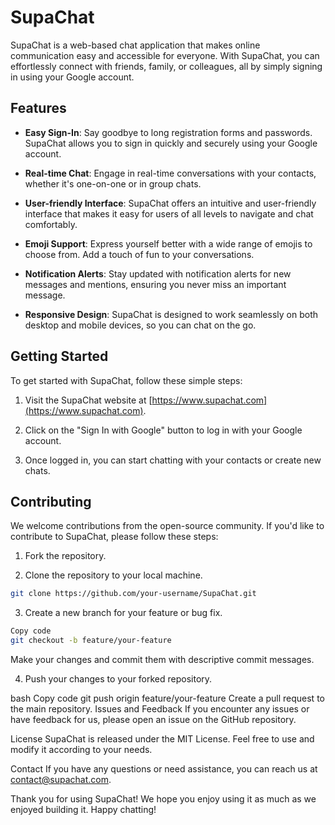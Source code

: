 # SupaChat

SupaChat is a web-based chat application that makes online communication easy and accessible for everyone. With SupaChat, you can effortlessly connect with friends, family, or colleagues, all by simply signing in using your Google account.

## Features

- **Easy Sign-In**: Say goodbye to long registration forms and passwords. SupaChat allows you to sign in quickly and securely using your Google account.

- **Real-time Chat**: Engage in real-time conversations with your contacts, whether it's one-on-one or in group chats.

- **User-friendly Interface**: SupaChat offers an intuitive and user-friendly interface that makes it easy for users of all levels to navigate and chat comfortably.

- **Emoji Support**: Express yourself better with a wide range of emojis to choose from. Add a touch of fun to your conversations.

- **Notification Alerts**: Stay updated with notification alerts for new messages and mentions, ensuring you never miss an important message.

- **Responsive Design**: SupaChat is designed to work seamlessly on both desktop and mobile devices, so you can chat on the go.

## Getting Started

To get started with SupaChat, follow these simple steps:

1. Visit the SupaChat website at [https://www.supachat.com](https://www.supachat.com).

2. Click on the "Sign In with Google" button to log in with your Google account.

3. Once logged in, you can start chatting with your contacts or create new chats.

## Contributing

We welcome contributions from the open-source community. If you'd like to contribute to SupaChat, please follow these steps:

1. Fork the repository.

2. Clone the repository to your local machine.

```bash
git clone https://github.com/your-username/SupaChat.git
```
3. Create a new branch for your feature or bug fix.
```bash
Copy code
git checkout -b feature/your-feature
```
Make your changes and commit them with descriptive commit messages.

4. Push your changes to your forked repository.

bash
Copy code
git push origin feature/your-feature
Create a pull request to the main repository.
Issues and Feedback
If you encounter any issues or have feedback for us, please open an issue on the GitHub repository.

License
SupaChat is released under the MIT License. Feel free to use and modify it according to your needs.

Contact
If you have any questions or need assistance, you can reach us at contact@supachat.com.

Thank you for using SupaChat! We hope you enjoy using it as much as we enjoyed building it. Happy chatting!
